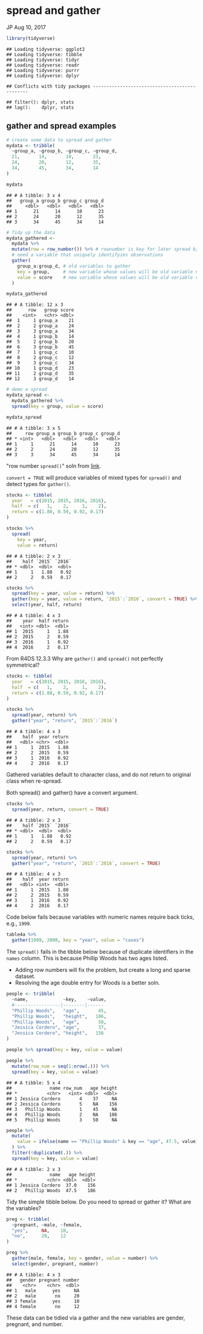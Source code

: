 spread and gather
================
JP
Aug 10, 2017

``` r
library(tidyverse)
```

    ## Loading tidyverse: ggplot2
    ## Loading tidyverse: tibble
    ## Loading tidyverse: tidyr
    ## Loading tidyverse: readr
    ## Loading tidyverse: purrr
    ## Loading tidyverse: dplyr

    ## Conflicts with tidy packages ----------------------------------------------

    ## filter(): dplyr, stats
    ## lag():    dplyr, stats

gather and spread examples
--------------------------

``` r
# create some data to spread and gather
mydata <- tribble(
  ~group_a, ~group_b, ~group_c, ~group_d, 
  21,       14,       10,       23,
  24,       20,       12,       35,
  34,       45,       34,       14
)

mydata
```

    ## # A tibble: 3 x 4
    ##   group_a group_b group_c group_d
    ##     <dbl>   <dbl>   <dbl>   <dbl>
    ## 1      21      14      10      23
    ## 2      24      20      12      35
    ## 3      34      45      34      14

``` r
# Tidy up the data
mydata_gathered <- 
  mydata %>% 
  mutate(row = row_number()) %>% # rownumber is key for later spread b/c you
  # need a variable that uniquely identifyies observations
  gather(
    group_a:group_d, # old variables to gather
    key = group,     # new variable whose values will be old variable names
    value = score    # new variable whose values will be old variable values
  ) 

mydata_gathered
```

    ## # A tibble: 12 x 3
    ##      row   group score
    ##    <int>   <chr> <dbl>
    ##  1     1 group_a    21
    ##  2     2 group_a    24
    ##  3     3 group_a    34
    ##  4     1 group_b    14
    ##  5     2 group_b    20
    ##  6     3 group_b    45
    ##  7     1 group_c    10
    ##  8     2 group_c    12
    ##  9     3 group_c    34
    ## 10     1 group_d    23
    ## 11     2 group_d    35
    ## 12     3 group_d    14

``` r
# demo a spread
mydata_spread <- 
  mydata_gathered %>% 
  spread(key = group, value = score)

mydata_spread
```

    ## # A tibble: 3 x 5
    ##     row group_a group_b group_c group_d
    ## * <int>   <dbl>   <dbl>   <dbl>   <dbl>
    ## 1     1      21      14      10      23
    ## 2     2      24      20      12      35
    ## 3     3      34      45      34      14

"row number `spread()`" soln from [link](https://stackoverflow.com/questions/25960394/spread-with-data-frame-tibble-with-duplicate-identifiers).

`convert = TRUE` will produce variables of mixed types for `spread()` and detect types for `gather()`.

``` r
stocks <- tibble(
  year   = c(2015, 2015, 2016, 2016),
  half  = c(   1,    2,     1,    2),
  return = c(1.88, 0.59, 0.92, 0.17)
)

stocks %>% 
  spread(
    key = year, 
    value = return) 
```

    ## # A tibble: 2 x 3
    ##    half `2015` `2016`
    ## * <dbl>  <dbl>  <dbl>
    ## 1     1   1.88   0.92
    ## 2     2   0.59   0.17

``` r
stocks %>% 
  spread(key = year, value = return) %>% 
  gather(key = year, value = return, `2015`:`2016`, convert = TRUE) %>% 
  select(year, half, return)
```

    ## # A tibble: 4 x 3
    ##    year  half return
    ##   <int> <dbl>  <dbl>
    ## 1  2015     1   1.88
    ## 2  2015     2   0.59
    ## 3  2016     1   0.92
    ## 4  2016     2   0.17

From R4DS 12.3.3 Why are `gather()` and `spread()` not perfectly symmetrical?

``` r
stocks <- tibble(
  year   = c(2015, 2015, 2016, 2016),
  half  = c(   1,    2,     1,    2),
  return = c(1.88, 0.59, 0.92, 0.17)
)

stocks %>% 
  spread(year, return) %>% 
  gather("year", "return", `2015`:`2016`)
```

    ## # A tibble: 4 x 3
    ##    half  year return
    ##   <dbl> <chr>  <dbl>
    ## 1     1  2015   1.88
    ## 2     2  2015   0.59
    ## 3     1  2016   0.92
    ## 4     2  2016   0.17

Gathered variables default to character class, and do not return to original class when re-spread.

Both spread() and gather() have a convert argument.

``` r
stocks %>% 
  spread(year, return, convert = TRUE) 
```

    ## # A tibble: 2 x 3
    ##    half `2015` `2016`
    ## * <dbl>  <dbl>  <dbl>
    ## 1     1   1.88   0.92
    ## 2     2   0.59   0.17

``` r
stocks %>% 
  spread(year, return) %>% 
  gather("year", "return", `2015`:`2016`, convert = TRUE) 
```

    ## # A tibble: 4 x 3
    ##    half  year return
    ##   <dbl> <int>  <dbl>
    ## 1     1  2015   1.88
    ## 2     2  2015   0.59
    ## 3     1  2016   0.92
    ## 4     2  2016   0.17

Code below fails because variables with numeric names require back ticks, e.g., `1999`.

``` r
table4a %>% 
  gather(1999, 2000, key = "year", value = "cases")
```

The `spread()` fails in the tibble below because of duplicate identifiers in the `names` column. This is because Phillip Woods has two ages listed.
- Adding row numbers will fix the problem, but create a long and sparse dataset.
- Resolving the age double entry for Woods is a better soln.

``` r
people <- tribble(
  ~name,             ~key,    ~value,
  #-----------------|--------|------
  "Phillip Woods",   "age",       45,
  "Phillip Woods",   "height",   186,
  "Phillip Woods",   "age",       50,
  "Jessica Cordero", "age",       37,
  "Jessica Cordero", "height",   156
)
```

``` r
people %>% spread(key = key, value = value)
```

``` r
people %>% 
  mutate(row_num = seq(1:nrow(.))) %>% 
  spread(key = key, value = value)
```

    ## # A tibble: 5 x 4
    ##              name row_num   age height
    ## *           <chr>   <int> <dbl>  <dbl>
    ## 1 Jessica Cordero       4    37     NA
    ## 2 Jessica Cordero       5    NA    156
    ## 3   Phillip Woods       1    45     NA
    ## 4   Phillip Woods       2    NA    186
    ## 5   Phillip Woods       3    50     NA

``` r
people %>% 
  mutate(
    value = ifelse(name == "Phillip Woods" & key == "age", 47.5, value)
  ) %>% 
  filter(!duplicated(.)) %>% 
  spread(key = key, value = value)
```

    ## # A tibble: 2 x 3
    ##              name   age height
    ## *           <chr> <dbl>  <dbl>
    ## 1 Jessica Cordero  37.0    156
    ## 2   Phillip Woods  47.5    186

Tidy the simple tibble below. Do you need to spread or gather it? What are the variables?

``` r
preg <- tribble(
  ~pregnant, ~male, ~female,
  "yes",     NA,    10,
  "no",      20,    12
)

preg %>% 
  gather(male, female, key = gender, value = number) %>% 
  select(gender, pregnant, number)
```

    ## # A tibble: 4 x 3
    ##   gender pregnant number
    ##    <chr>    <chr>  <dbl>
    ## 1   male      yes     NA
    ## 2   male       no     20
    ## 3 female      yes     10
    ## 4 female       no     12

These data can be tidied via a gather and the new variables are gender, pregnant, and number.
